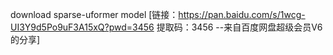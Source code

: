download sparse-uformer model [链接：https://pan.baidu.com/s/1wcg-UI3Y9d5Po9uF3A15xQ?pwd=3456 提取码：3456 --来自百度网盘超级会员V6的分享]
